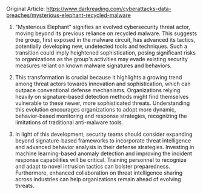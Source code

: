 Original Article: https://www.darkreading.com/cyberattacks-data-breaches/mysterious-elephant-recycled-malware

1) "Mysterious Elephant" signifies an evolved cybersecurity threat actor, moving beyond its previous reliance on recycled malware. This suggests the group, first exposed in the malware circuit, has advanced its tactics, potentially developing new, undetected tools and techniques. Such a transition could imply heightened sophistication, posing significant risks to organizations as the group's activities may evade existing security measures reliant on known malware signatures and behaviors.

2) This transformation is crucial because it highlights a growing trend among threat actors towards innovation and sophistication, which can outpace conventional defense mechanisms. Organizations relying heavily on signature-based detection methods might find themselves vulnerable to these newer, more sophisticated threats. Understanding this evolution encourages organizations to adopt more dynamic, behavior-based monitoring and response strategies, recognizing the limitations of traditional anti-malware tools.

3) In light of this development, security teams should consider expanding beyond signature-based frameworks to incorporate threat intelligence and advanced behavior analysis in their defense strategies. Investing in machine learning-based anomaly detection and improving the incident response capabilities will be critical. Training personnel to recognize and adapt to novel intrusion tactics can bolster preparedness. Furthermore, enhanced collaboration on threat intelligence sharing across industries can help organizations remain ahead of evolving threats.